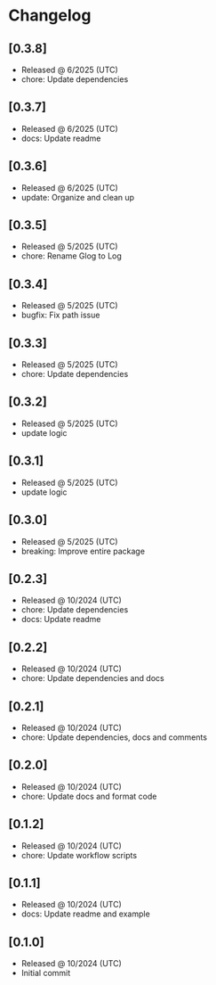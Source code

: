 # Changelog

## [0.3.8]

- Released @ 6/2025 (UTC)
- chore: Update dependencies

## [0.3.7]

- Released @ 6/2025 (UTC)
- docs: Update readme

## [0.3.6]

- Released @ 6/2025 (UTC)
- update: Organize and clean up

## [0.3.5]

- Released @ 5/2025 (UTC)
- chore: Rename Glog to Log

## [0.3.4]

- Released @ 5/2025 (UTC)
- bugfix: Fix path issue

## [0.3.3]

- Released @ 5/2025 (UTC)
- chore: Update dependencies

## [0.3.2]

- Released @ 5/2025 (UTC)
- update logic

## [0.3.1]

- Released @ 5/2025 (UTC)
- update logic

## [0.3.0]

- Released @ 5/2025 (UTC)
- breaking: Improve entire package

## [0.2.3]

- Released @ 10/2024 (UTC)
- chore: Update dependencies
- docs: Update readme

## [0.2.2]

- Released @ 10/2024 (UTC)
- chore: Update dependencies and docs

## [0.2.1]

- Released @ 10/2024 (UTC)
- chore: Update dependencies, docs and comments

## [0.2.0]

- Released @ 10/2024 (UTC)
- chore: Update docs and format code

## [0.1.2]

- Released @ 10/2024 (UTC)
- chore: Update workflow scripts

## [0.1.1]

- Released @ 10/2024 (UTC)
- docs: Update readme and example

## [0.1.0]

- Released @ 10/2024 (UTC)
- Initial commit
